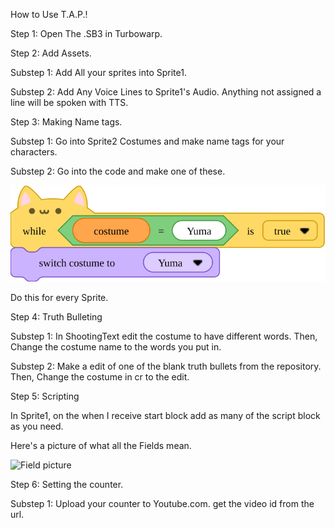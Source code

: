 How to Use T.A.P.!

Step 1: Open The .SB3 in Turbowarp.

Step 2: Add Assets.

Substep 1: Add All your sprites into Sprite1.

Substep 2: Add Any Voice Lines to Sprite1's Audio. Anything not assigned a line will be spoken with TTS.


Step 3: Making Name tags.

Substep 1: Go into Sprite2 Costumes and make name tags for your characters.

Substep 2: Go into the code and make one of these.

![The Blocks](https://github.com/ikyih/tap/raw/refs/heads/main/block_12_8_2024-12_02_28%20PM.svg)

Do this for every Sprite.

Step 4: Truth Bulleting

Substep 1: In ShootingText edit the costume to have different words. Then, Change the costume name to the words you put in.

Substep 2: Make a edit of one of the blank truth bullets from the repository. Then, Change the costume in cr to the edit.

Step 5: Scripting

In Sprite1, on the when I receive start block add as many of the script block as you need.

Here's a picture of what all the Fields mean.

![Field picture](https://github.com/ikyih/tap/blob/main/Screenshot%202024-12-08%20at%2012.33.55%E2%80%AFPM.png?raw=true)

Step 6: Setting the counter.

Substep 1: Upload your counter to Youtube.com. get the video id from the url.



